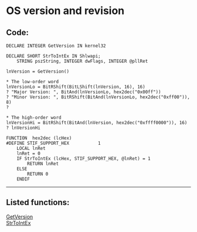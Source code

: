 <link rel="stylesheet" type="text/css" href="../css/win32api.css">  
<link rel="stylesheet" href="https://cdnjs.cloudflare.com/ajax/libs/font-awesome/4.7.0/css/font-awesome.min.css">

# OS version and revision

## Code:
```foxpro  
DECLARE INTEGER GetVersion IN kernel32

DECLARE SHORT StrToIntEx IN Shlwapi;
	STRING pszString, INTEGER dwFlags, INTEGER @pllRet

lnVersion = GetVersion()

* The low-order word
lnVersionLo = BitRShift(BitLShift(lnVersion, 16), 16)
? "Major Version: ", BitAnd(lnVersionLo, hex2dec("0x00ff"))
? "Minor Version: ", BitRShift(BitAnd(lnVersionLo, hex2dec("0xff00")), 8)
?

* The high-order word
lnVersionHi = BitRShift(BitAnd(lnVersion, hex2dec("0xffff0000")), 16)
? lnVersionHi

FUNCTION  hex2dec (lcHex)
#DEFINE STIF_SUPPORT_HEX           1
	LOCAL lnRet
	lnRet = 0
	IF StrToIntEx (lcHex, STIF_SUPPORT_HEX, @lnRet) = 1
		RETURN lnRet
	ELSE
		RETURN 0
	ENDIF  
```  
***  


## Listed functions:
[GetVersion](../libraries/kernel32/GetVersion.md)  
[StrToIntEx](../libraries/shlwapi/StrToIntEx.md)  
